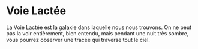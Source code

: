 # Voie Lactée

La Voie Lactée est la galaxie dans laquelle nous nous trouvons. On ne peut pas
la voir entièrement, bien entendu, mais pendant une nuit très sombre, vous
pourrez observer une tracée qui traverse tout le ciel.
